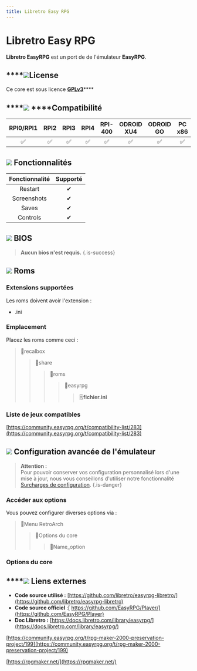 ```yaml
---
title: Libretro Easy RPG
---
```


# Libretro Easy RPG

**Libretro EasyRPG** est un port de de l'émulateur **EasyRPG**.

## \*\*\*\*![](./gerald-g-parchment-background-or-border-5.svg)**License**

Ce core est sous licence [**GPLv3**](https://github.com/EasyRPG/Player/blob/master/COPYING)\*\*\*\*

## \*\*\*\*![](./compatibility.png) ****Compatibilité

| RPI0/RPI1 | RPI2 | RPI3 | RPI4 | RPI-400 | ODROID XU4 | ODROID GO | PC x86 | PC X86\_64 |
| :---: | :---: | :---: | :---: | :---: | :---: | :---: | :---: | :---: |
| ✅ | ✅ | ✅ | ✅ | ✅ | ✅ | ✅ | ✅ | ✅ |

## ![](./cogwheel-145804_640.png) Fonctionnalités

| Fonctionnalité | Supporté |
| :---: | :---: |
| Restart | ✔ |
| Screenshots | ✔ |
| Saves | ✔ |
| Controls | ✔ |

## ![](./tqfp32.svg) BIOS


>**Aucun bios n'est requis.**
{.is-success}

## ![](./rom-30098_640.png) Roms

### **Extensions supportées** <a id="extension-supporte"></a>

Les roms doivent avoir l'extension :

* .ini

### **Emplacement**

Placez les roms comme ceci : 

> 📁recalbox
>
> > 📁share
> >
> > > 📁roms
> > >
> > > > 📁easyrpg
> > > >
> > > > > 🗒**fichier.ini**

### Liste de jeux compatible**s**

[https://community.easyrpg.org/t/compatibility-list/283](https://community.easyrpg.org/t/compatibility-list/283)

## ![](./hammer-28636_640.png) Configuration avancée de l'émulateur


>**Attention :**  
>Pour pouvoir conserver vos configuration personnalisé lors d'une mise à jour, nous vous conseillons d'utiliser notre fonctionnalité [Surcharges de configuration](/fr/usage-avance/surcharge-de-configuration).
{.is-danger}

### Accéder aux options

Vous pouvez configurer diverses options via :

> 📁Menu RetroArch
>
> > 📁Options du core
> >
> > > 🧩Name\_option

### Options du core

## \*\*\*\*![](./kisspng-web-development-world-wide-web-computer-icons-webs-world-wide-web-icon-png-5ab05c24477216.4540070115215073642927.png) **Liens externes**

* **Code source utilisé :** [https://github.com/libretro/easyrpg-libretro/](https://github.com/libretro/easyrpg-libretro)
* **Code source officiel** :[ https://github.com/EasyRPG/Player/](https://github.com/EasyRPG/Player)
* **Doc Libretro :** [https://docs.libretro.com/library/easyrpg/](https://docs.libretro.com/library/easyrpg/)

[https://community.easyrpg.org/t/rpg-maker-2000-preservation-project/199](https://community.easyrpg.org/t/rpg-maker-2000-preservation-project/199)

[https://rpgmaker.net/](https://rpgmaker.net/)


